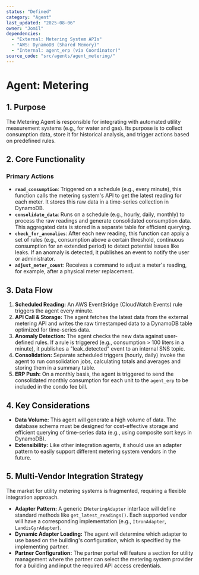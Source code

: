 ```yaml
---
status: "Defined"
category: "Agent"
last_updated: "2025-08-06"
owner: "Jomil"
dependencies:
  - "External: Metering System APIs"
  - "AWS: DynamoDB (Shared Memory)"
  - "Internal: agent_erp (via Coordinator)"
source_code: "src/agents/agent_metering/"
---
```


# Agent: Metering

## 1. Purpose

The Metering Agent is responsible for integrating with automated utility measurement systems (e.g., for water and gas). Its purpose is to collect consumption data, store it for historical analysis, and trigger actions based on predefined rules.

## 2. Core Functionality

### Primary Actions

*   **`read_consumption`**: Triggered on a schedule (e.g., every minute), this function calls the metering system's API to get the latest reading for each meter. It stores this raw data in a time-series collection in DynamoDB.
*   **`consolidate_data`**: Runs on a schedule (e.g., hourly, daily, monthly) to process the raw readings and generate consolidated consumption data. This aggregated data is stored in a separate table for efficient querying.
*   **`check_for_anomalies`**: After each new reading, this function can apply a set of rules (e.g., consumption above a certain threshold, continuous consumption for an extended period) to detect potential issues like leaks. If an anomaly is detected, it publishes an event to notify the user or administrator.
*   **`adjust_meter_count`**: Receives a command to adjust a meter's reading, for example, after a physical meter replacement.

## 3. Data Flow

1.  **Scheduled Reading:** An AWS EventBridge (CloudWatch Events) rule triggers the agent every minute.
2.  **API Call & Storage:** The agent fetches the latest data from the external metering API and writes the raw timestamped data to a DynamoDB table optimized for time-series data.
3.  **Anomaly Detection:** The agent checks the new data against user-defined rules. If a rule is triggered (e.g., consumption > 100 liters in a minute), it publishes a "leak_detected" event to an internal SNS topic.
4.  **Consolidation:** Separate scheduled triggers (hourly, daily) invoke the agent to run consolidation jobs, calculating totals and averages and storing them in a summary table.
5.  **ERP Push:** On a monthly basis, the agent is triggered to send the consolidated monthly consumption for each unit to the `agent_erp` to be included in the condo fee bill.

## 4. Key Considerations

*   **Data Volume:** This agent will generate a high volume of data. The database schema must be designed for cost-effective storage and efficient querying of time-series data (e.g., using composite sort keys in DynamoDB).
*   **Extensibility:** Like other integration agents, it should use an adapter pattern to easily support different metering system vendors in the future.

## 5. Multi-Vendor Integration Strategy

The market for utility metering systems is fragmented, requiring a flexible integration approach.

*   **Adapter Pattern:** A generic `IMeteringAdapter` interface will define standard methods like `get_latest_readings()`. Each supported vendor will have a corresponding implementation (e.g., `ItronAdapter`, `LandisGyrAdapter`).
*   **Dynamic Adapter Loading:** The agent will determine which adapter to use based on the building's configuration, which is specified by the implementing partner.
*   **Partner Configuration:** The partner portal will feature a section for utility management where the partner can select the metering system provider for a building and input the required API access credentials.

